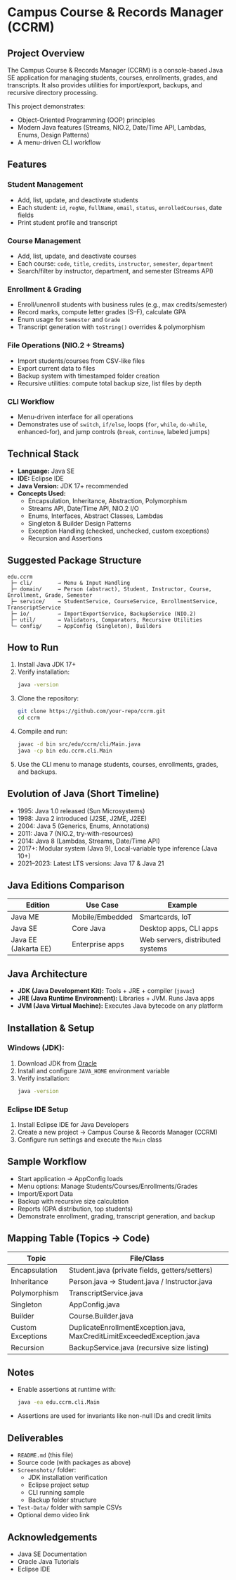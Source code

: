 # Campus Course & Records Manager (CCRM)

## Project Overview
The Campus Course & Records Manager (CCRM) is a console-based Java SE application for managing students, courses, enrollments, grades, and transcripts. It also provides utilities for import/export, backups, and recursive directory processing.

This project demonstrates:
- Object-Oriented Programming (OOP) principles
- Modern Java features (Streams, NIO.2, Date/Time API, Lambdas, Enums, Design Patterns)
- A menu-driven CLI workflow

## Features
### Student Management
- Add, list, update, and deactivate students
- Each student: `id`, `regNo`, `fullName`, `email`, `status`, `enrolledCourses`, date fields
- Print student profile and transcript

### Course Management
- Add, list, update, and deactivate courses
- Each course: `code`, `title`, `credits`, `instructor`, `semester`, `department`
- Search/filter by instructor, department, and semester (Streams API)

### Enrollment & Grading
- Enroll/unenroll students with business rules (e.g., max credits/semester)
- Record marks, compute letter grades (S–F), calculate GPA
- Enum usage for `Semester` and `Grade`
- Transcript generation with `toString()` overrides & polymorphism

### File Operations (NIO.2 + Streams)
- Import students/courses from CSV-like files
- Export current data to files
- Backup system with timestamped folder creation
- Recursive utilities: compute total backup size, list files by depth

### CLI Workflow
- Menu-driven interface for all operations
- Demonstrates use of `switch`, `if/else`, loops (`for`, `while`, `do-while`, enhanced-for), and jump controls (`break`, `continue`, labeled jumps)

## Technical Stack
- **Language:** Java SE
- **IDE:** Eclipse IDE
- **Java Version:** JDK 17+ recommended
- **Concepts Used:**
  - Encapsulation, Inheritance, Abstraction, Polymorphism
  - Streams API, Date/Time API, NIO.2 I/O
  - Enums, Interfaces, Abstract Classes, Lambdas
  - Singleton & Builder Design Patterns
  - Exception Handling (checked, unchecked, custom exceptions)
  - Recursion and Assertions

## Suggested Package Structure
```text
edu.ccrm
 ├─ cli/        → Menu & Input Handling
 ├─ domain/     → Person (abstract), Student, Instructor, Course, Enrollment, Grade, Semester
 ├─ service/    → StudentService, CourseService, EnrollmentService, TranscriptService
 ├─ io/         → ImportExportService, BackupService (NIO.2)
 ├─ util/       → Validators, Comparators, Recursive Utilities
 └─ config/     → AppConfig (Singleton), Builders
```

## How to Run
1. Install Java JDK 17+
2. Verify installation:
	```sh
	java -version
	```
3. Clone the repository:
	```sh
	git clone https://github.com/your-repo/ccrm.git
	cd ccrm
	```
4. Compile and run:
	```sh
	javac -d bin src/edu/ccrm/cli/Main.java
	java -cp bin edu.ccrm.cli.Main
	```
5. Use the CLI menu to manage students, courses, enrollments, grades, and backups.

## Evolution of Java (Short Timeline)
- 1995: Java 1.0 released (Sun Microsystems)
- 1998: Java 2 introduced (J2SE, J2ME, J2EE)
- 2004: Java 5 (Generics, Enums, Annotations)
- 2011: Java 7 (NIO.2, try-with-resources)
- 2014: Java 8 (Lambdas, Streams, Date/Time API)
- 2017+: Modular system (Java 9), Local-variable type inference (Java 10+)
- 2021–2023: Latest LTS versions: Java 17 & Java 21

## Java Editions Comparison
| Edition      | Use Case           | Example                        |
|-------------|--------------------|--------------------------------|
| Java ME     | Mobile/Embedded    | Smartcards, IoT                |
| Java SE     | Core Java          | Desktop apps, CLI apps         |
| Java EE (Jakarta EE) | Enterprise apps | Web servers, distributed systems |

## Java Architecture
- **JDK (Java Development Kit):** Tools + JRE + compiler (`javac`)
- **JRE (Java Runtime Environment):** Libraries + JVM. Runs Java apps
- **JVM (Java Virtual Machine):** Executes Java bytecode on any platform

## Installation & Setup
### Windows (JDK):
1. Download JDK from [Oracle](https://www.oracle.com/java/technologies/downloads/)
2. Install and configure `JAVA_HOME` environment variable
3. Verify installation:
	```sh
	java -version
	```

### Eclipse IDE Setup
1. Install Eclipse IDE for Java Developers
2. Create a new project → Campus Course & Records Manager (CCRM)
3. Configure run settings and execute the `Main` class

## Sample Workflow
- Start application → AppConfig loads
- Menu options: Manage Students/Courses/Enrollments/Grades
- Import/Export Data
- Backup with recursive size calculation
- Reports (GPA distribution, top students)
- Demonstrate enrollment, grading, transcript generation, and backup

## Mapping Table (Topics → Code)
| Topic              | File/Class                                             |
|--------------------|-------------------------------------------------------|
| Encapsulation      | Student.java (private fields, getters/setters)        |
| Inheritance        | Person.java → Student.java / Instructor.java           |
| Polymorphism       | TranscriptService.java                                 |
| Singleton          | AppConfig.java                                         |
| Builder            | Course.Builder.java                                    |
| Custom Exceptions  | DuplicateEnrollmentException.java, MaxCreditLimitExceededException.java |
| Recursion          | BackupService.java (recursive size listing)            |

## Notes
- Enable assertions at runtime with:
  ```sh
  java -ea edu.ccrm.cli.Main
  ```
- Assertions are used for invariants like non-null IDs and credit limits

## Deliverables
- `README.md` (this file)
- Source code (with packages as above)
- `Screenshots/` folder:
  - JDK installation verification
  - Eclipse project setup
  - CLI running sample
  - Backup folder structure
- `Test-Data/` folder with sample CSVs
- Optional demo video link

## Acknowledgements
- Java SE Documentation
- Oracle Java Tutorials
- Eclipse IDE
